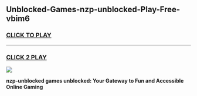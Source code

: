 
## Unblocked-Games-nzp-unblocked-Play-Free-vbim6
<h3>
<a href="https://premium76.site?title=nzp-unblocked&ref=23A">CLICK TO PLAY</a></h3>
<hr>

<h3>
<a href="https://premium76.site?title=nzp-unblocked&ref=23A">CLICK 2 PLAY</a>
  
</h3>

<a href="https://premium76.site?title=nzp-unblocked&ref=23A"><img src="https://clearcache.store/games.png"></a>


**nzp-unblocked games unblocked: Your Gateway to Fun and Accessible Online Gaming**
